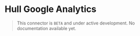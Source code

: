 # Hull Google Analytics

> This connector is `BETA` and under active development. No documentation available yet.
